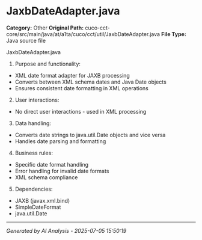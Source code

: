 # JaxbDateAdapter.java

**Category:** Other
**Original Path:** cuco-cct-core/src/main/java/at/a1ta/cuco/cct/util/JaxbDateAdapter.java
**File Type:** Java source file

JaxbDateAdapter.java
1. Purpose and functionality:
- XML date format adapter for JAXB processing
- Converts between XML schema dates and Java Date objects
- Ensures consistent date formatting in XML operations

2. User interactions:
- No direct user interactions - used in XML processing

3. Data handling:
- Converts date strings to java.util.Date objects and vice versa
- Handles date parsing and formatting

4. Business rules:
- Specific date format handling
- Error handling for invalid date formats
- XML schema compliance

5. Dependencies:
- JAXB (javax.xml.bind)
- SimpleDateFormat
- java.util.Date

---
*Generated by AI Analysis - 2025-07-05 15:50:19*
